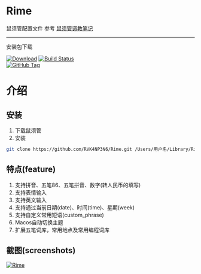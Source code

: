 # Rime
鼠须管配置文件
参考 [鼠须管调教笔记](https://scomper.me/gtd/-shu-xu-guan-de-diao-jiao-bi-ji)

----
安装包下载

[![Download](https://api.bintray.com/packages/rime/squirrel/release/images/download.svg)](https://bintray.com/rime/squirrel/release/_latestVersion)
 [![Build Status](https://travis-ci.org/rime/squirrel.svg)](https://travis-ci.org/rime/squirrel)	
 [![GitHub Tag](https://img.shields.io/github/tag/rime/squirrel.svg)](https://github.com/rime/squirrel)

# 介绍
## 安装
1. 下载鼠须管
2. 安装
```sh
git clone https://github.com/RVK4NP3N6/Rime.git /Users/用户名/Library/Rime
```
## 特点(feature)
1. 支持拼音、五笔86、五笔拼音、数字(转人民币的填写)
2. 支持表情输入
3. 支持英文输入
4. 支持通过当前日期(date)、时间(time)、星期(week)
5. 支持自定义常用短语(custom_phrase)
6. Macos自动切换主题
7. 扩展五笔词库，常用地点及常用编程词库


## 截图(screenshots)
[![Rime](https://raw.githubusercontent.com/RVK4NP3N6/Rime/master/screenshots/rime.png)](Rime)

